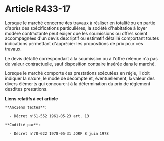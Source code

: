 # Article R433-17

Lorsque le marché concerne des travaux à réaliser en totalité ou en partie d'après des spécifications particulières, la
société d'habitation à loyer modéré contractante peut exiger que les soumissions ou offres soient accompagnées d'un devis
descriptif ou estimatif détaillé comportant toutes indications permettant d'apprécier les propositions de prix pour ces
travaux.

Le devis détaillé correspondant à la soumission ou à l'offre retenue n'a pas de valeur contractuelle, sauf disposition
contraire insérée dans le marché.

Lorsque le marché comporte des prestations exécutées en régie, il doit indiquer la nature, le mode de décompte et,
éventuellement, la valeur des divers éléments qui concourent à la détermination du prix de règlement desdites prestations.

**Liens relatifs à cet article**

	**Anciens textes**:

	  - Décret n°61-552 1961-05-23 art. 13

	**Codifié par**:

	  - Décret n°78-622 1978-05-31 JORF 8 juin 1978
